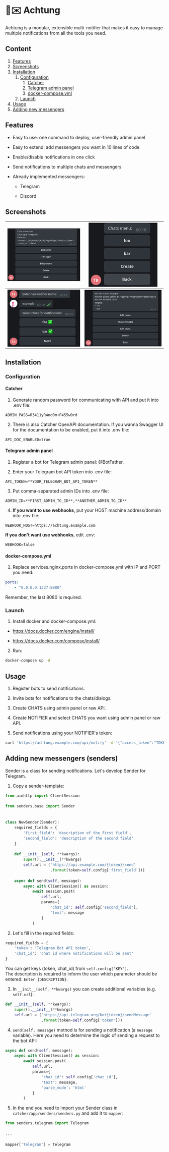 # 📢✉️ Achtung

Achtung is a modular, extensible multi-notifier that makes it easy to manage multiple notifications from all the tools you need.

## Content

1. [Features](#features)
2. [Screenshots](#screenshots)
3. [Installation](#installation)
    1. [Configuration](#configuration)
        1. [Catcher](#catcher)
        2. [Telegram admin panel](#telegram-admin-panel)
        3. [docker-compose.yml](#docker-composeyml)
    2. [Launch](#launch)
4. [Usage](#usage)
5. [Adding new messengers](#adding-new-messengers-senders)

## Features

* Easy to use: one command to deploy, user-friendly admin panel

* Easy to extend: add messengers you want in 10 lines of code

* Enable/disable notifications in one click

* Send notifications to multiple chats and messengers

* Already implemented messengers:

  * Telegram

  * Discord

## Screenshots

| ![chat example](img/chat_example.png) | ![chats menu](img/chats_menu.png) |
|--|--|
| ![create notifier](img/notifier_create.png) | ![notifier example](img/notifier_example.png) |

## Installation

### Configuration

#### Catcher

1. Generate random password for communicating with API and put it into .env file:

```env
ADMIN_PASS=R3411yR4nd0m+P455w0rd
```

2. There is also Catcher OpenAPI documentation. If you wanna Swagger UI for the documentation to be enabled, put it into .env file:
```env
API_DOC_ENABLED=true
```

#### Telegram admin panel

1. Register a bot for Telegram admin panel: @BotFather.

2. Enter your Telegram bot API token into .env file:

```env
API_TOKEN=**YOUR_TELEGRAM_BOT_API_TOKEN**
```

3. Put comma-separated admin IDs into .env file:

```env
ADMIN_ID=**FIRST_ADMIN_TG_ID**,**ANOTHER_ADMIN_TG_ID**
```

4. **If you want to use webhooks**, put your HOST machine address/domain into .env file:

```env
WEBHOOK_HOST=https://achtung.example.com
```

**If you don't want use webhooks**, edit .env:

```env
WEBHOOK=false
```

#### docker-compose.yml

1. Replace services.nginx.ports in docker-compose.yml with IP and PORT you need:

```yml
ports:
    - "0.0.0.0:1337:8080"
```

Remember, the last 8080 is required.

### Launch

1. Install docker and docker-compose.yml:

* https://docs.docker.com/engine/install/

* https://docs.docker.com/compose/install/

2. Run:

```bash
docker-compose up -d
```

## Usage

1. Register bots to send notifications.

2. Invite bots for notifications to the chats/dialogs.

3. Create CHATS using admin panel or raw API.

4. Create NOTIFIER and select CHATS you want using admin panel or raw API.

5. Send notifications using your NOTIFIER's token:

```bash
curl 'https://achtung.example.com/api/notify' -d '{"access_token":"TOKEN_HERE", "message":"NOTIFICATIONS_HERE"}'
```

## Adding new messengers (senders)

Sender is a class for sending notifications. Let's develop Sender for Telegram.

1. Copy a sender-template:

```python
from aiohttp import ClientSession

from senders.base import Sender


class NewSender(Sender):
    required_fields = {
        'first_field': 'description of the first field',
        'second_field': 'description of the second field'
    }

    def __init__(self, **kwargs):
        super().__init__(**kwargs)
        self.url = ('https://api.example.com/{token}/send'
                    .format(token=self.config['first_field']))

    async def send(self, message):
        async with ClientSession() as session:
            await session.post(
                self.url,
                params={
                    'chat_id': self.config['second_field'],
                    'text': message
                }
            )

```

2. Let's fill in the required fields:

```python
required_fields = {
    'token': 'Telegram Bot API token',
    'chat_id': 'chat id where notifications will be sent'
}
```

You can get keys (token, chat_id) from `self.config['KEY']`.</br>
The description is required to inform the user which parameter should be entered: `Enter {DESCRIPTION}`.

3. In `__init__(self, **kwargs)` you can create additional variables (e.g. `self.url`):

```python
def __init__(self, **kwargs):
    super().__init__(**kwargs)
    self.url = ('https://api.telegram.org/bot{token}/sendMessage'
                .format(token=self.config['token']))
```

4. `send(self, message)`  method is for sending a notification (a `message` variable). Here you need to determine the logic of sending a request to the bot API:

```python
async def send(self, message):
    async with ClientSession() as session:
        await session.post(
            self.url,
            params={
                'chat_id': self.config['chat_id'],
                'text': message,
                'parse_mode': 'html'
            }
        )
```

5. In the end you need to import your Sender class in `catcher/app/senders/senders.py` and add it to `mapper`:

```python
from senders.telegram import Telegram

...

mapper['Telegram'] = Telegram
```
